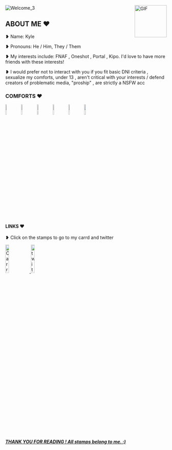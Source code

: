 ![Welcome_3](https://user-images.githubusercontent.com/100517935/155882759-1283689b-fc8d-4085-b73c-869c23889a90.gif)
<img align="right" alt="GIF" src="https://static.wikia.nocookie.net/oneshot/images/4/4d/Plight.gif/revision/latest/scale-to-width-down/60?cb=20161217121210" width="100"/>
<h2> ABOUT ME ❤ </h2>
<p> ❥ Name: Kyle </p>
<p> ❥ Pronouns: He / Him, They / Them </p>
<p> ❥ My interests include: FNAF , Oneshot , Portal , Kipo. I'd love to have more friends with these interests! </p>
<p> ❥ I would prefer not to interact with you if you fit basic DNI criteria , sexualize my comforts, under 13 , aren't critical with your interests / defend creators of problematic media, "proship" , are strictly a NSFW acc </p>
<h3> COMFORTS ❤ </h3>
<img src="https://im2.ezgif.com/tmp/ezgif-2-f9fb22c11e.gif" alt="Michiru Kagemori (BNA)" width="9%">
<img src="https://im2.ezgif.com/tmp/ezgif-2-7c703849e8.gif" alt="Vanny (fnaf)" width="9%">
<img src="https://im2.ezgif.com/tmp/ezgif-2-d14e9af826.gif" alt="Lamplighter (Oneshot)" width="9%">
<img src="https://im2.ezgif.com/tmp/ezgif-2-793a34e257.gif" alt="Rouge (Sonic)" width="9%">
<img src="https://im2.ezgif.com/tmp/ezgif-2-f61c73ec4e.gif" alt="Wolf (Kipo)" width="9%">
<img src="https://im2.ezgif.com/tmp/ezgif-2-70f9334801.gif" alt="Shinx (Pokemon)" width="9%">
<h4> LINKS ❤ </h4>
<p> ❥ Click on the stamps to go to my carrd and twitter </p>
<a href="https://g0attcomms.carrd.co/"><img src="https://im2.ezgif.com/tmp/ezgif-2-9c1f23d844.png" alt="Carrd" width="15%">
  <a href="https://twitter.com/HolicArts"><img src="https://im2.ezgif.com/tmp/ezgif-2-5de7f9d417.png" alt="twitter" width="15%">
<h5> THANK YOU FOR READING !  All stamps belong to me. :)
